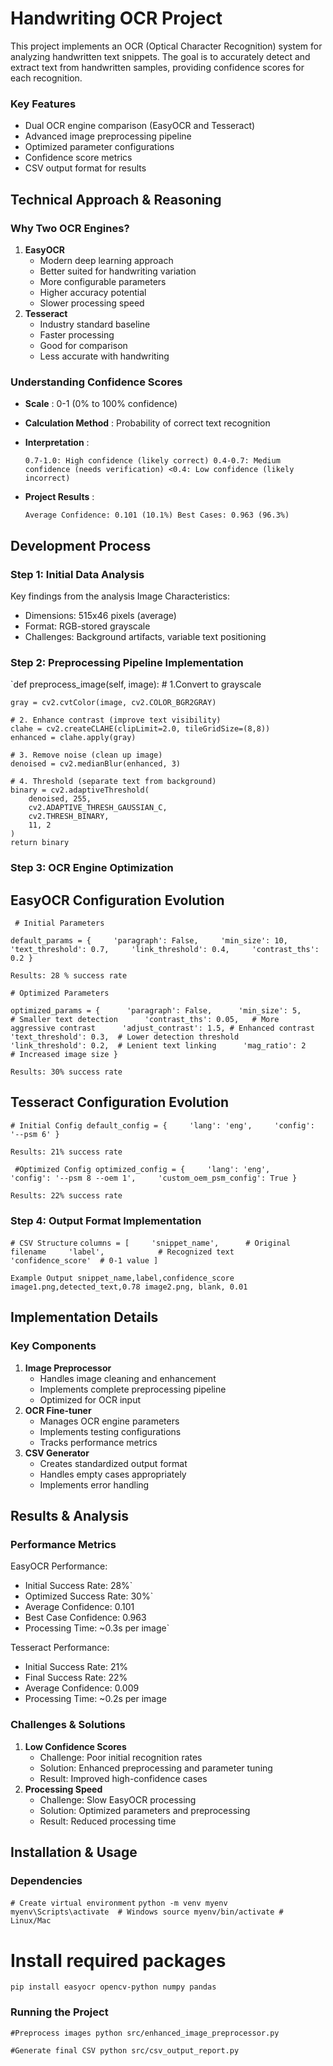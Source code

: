 # Handwriting OCR Project

This project implements an OCR (Optical Character Recognition) system for analyzing handwritten text snippets. The goal is to accurately detect and extract text from handwritten samples, providing confidence scores for each recognition.

### Key Features

* Dual OCR engine comparison (EasyOCR and Tesseract)
* Advanced image preprocessing pipeline
* Optimized parameter configurations
* Confidence score metrics
* CSV output format for results

## Technical Approach & Reasoning

### Why Two OCR Engines?

1. **EasyOCR**
   * Modern deep learning approach
   * Better suited for handwriting variation
   * More configurable parameters
   * Higher accuracy potential
   * Slower processing speed
2. **Tesseract**
   * Industry standard baseline
   * Faster processing
   * Good for comparison
   * Less accurate with handwriting

### Understanding Confidence Scores

* **Scale** : 0-1 (0% to 100% confidence)
* **Calculation Method** : Probability of correct text recognition
* **Interpretation** :

  `0.7-1.0: High confidence (likely correct) 0.4-0.7: Medium confidence (needs verification) <0.4: Low confidence (likely incorrect)`
* **Project Results** :

  `Average Confidence: 0.101 (10.1%) Best Cases: 0.963 (96.3%)`

## Development Process

### Step 1: Initial Data Analysis

Key findings from the analysis
Image Characteristics:

- Dimensions: 515x46 pixels (average)
- Format: RGB-stored grayscale
- Challenges: Background artifacts, variable text positioning

### Step 2: Preprocessing Pipeline Implementation

`def preprocess_image(self, image):
    # 1.Convert to grayscale

    gray = cv2.cvtColor(image, cv2.COLOR_BGR2GRAY)

    # 2. Enhance contrast (improve text visibility)
    clahe = cv2.createCLAHE(clipLimit=2.0, tileGridSize=(8,8))
    enhanced = clahe.apply(gray)

    # 3. Remove noise (clean up image)
    denoised = cv2.medianBlur(enhanced, 3)

    # 4. Threshold (separate text from background)
    binary = cv2.adaptiveThreshold(
        denoised, 255,
        cv2.ADAPTIVE_THRESH_GAUSSIAN_C,
        cv2.THRESH_BINARY,
        11, 2
    )
    return binary

### Step 3: OCR Engine Optimization

## EasyOCR Configuration Evolution

` # Initial Parameters`

`default_params = {     'paragraph': False,     'min_size': 10,     'text_threshold': 0.7,     'link_threshold': 0.4,     'contrast_ths': 0.2 }`

`Results: 28 % success rate`

`# Optimized Parameters`

`optimized_params = {      'paragraph': False,      'min_size': 5,          # Smaller text detection      'contrast_ths': 0.05,   # More aggressive contrast      'adjust_contrast': 1.5, # Enhanced contrast      'text_threshold': 0.3,  # Lower detection threshold      'link_threshold': 0.2,  # Lenient text linking      'mag_ratio': 2         # Increased image size }`

`Results: 30% success rate`

## Tesseract Configuration Evolution

`# Initial Config default_config = {     'lang': 'eng',     'config': '--psm 6' }`

`Results: 21% success rate`

` #Optimized Config optimized_config = {     'lang': 'eng',     'config': '--psm 8 --oem 1',     'custom_oem_psm_config': True }`

`Results: 22% success rate`

### Step 4: Output Format Implementation

`# CSV Structure`
`columns = [     'snippet_name',      # Original filename     'label',            # Recognized text     'confidence_score'  # 0-1 value ]`

`Example Output snippet_name,label,confidence_score image1.png,detected_text,0.78 image2.png, blank, 0.01`

## Implementation Details

### Key Components

1. **Image Preprocessor**
   * Handles image cleaning and enhancement
   * Implements complete preprocessing pipeline
   * Optimized for OCR input
2. **OCR Fine-tuner**
   * Manages OCR engine parameters
   * Implements testing configurations
   * Tracks performance metrics
3. **CSV Generator**
   * Creates standardized output format
   * Handles empty cases appropriately
   * Implements error handling

## Results & Analysis

### Performance Metrics

EasyOCR Performance:

- Initial Success Rate: 28%`
- Optimized Success Rate: 30%`
- Average Confidence: 0.101
- Best Case Confidence: 0.963
- Processing Time: ~0.3s per image`

Tesseract Performance:

- Initial Success Rate: 21%
- Final Success Rate: 22%
- Average Confidence: 0.009
- Processing Time: ~0.2s per image

### Challenges & Solutions

1. **Low Confidence Scores**
   * Challenge: Poor initial recognition rates
   * Solution: Enhanced preprocessing and parameter tuning
   * Result: Improved high-confidence cases
2. **Processing Speed**
   * Challenge: Slow EasyOCR processing
   * Solution: Optimized parameters and preprocessing
   * Result: Reduced processing time

## Installation & Usage

### Dependencies

`# Create virtual environment`
`python -m venv myenv myenv\Scripts\activate  # Windows source myenv/bin/activate # Linux/Mac`

# Install required packages

`pip install easyocr opencv-python numpy pandas`

### Running the Project

`#Preprocess images python src/enhanced_image_preprocessor.py`

`#Generate final CSV python src/csv_output_report.py`
